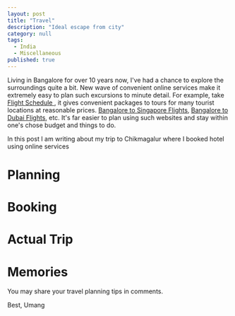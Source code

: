 ```yaml
---
layout: post
title: "Travel"
description: "Ideal escape from city"
category: null
tags: 
  - India
  - Miscellaneous
published: true
---
```


Living in Bangalore for over 10 years now, I've had a chance to explore the surroundings quite a bit. New wave of convenient online services make it extremely easy to plan such excursions to minute detail. For example, take  <a href="http://www.yatra.com/flight-schedule/ " target="_blank"> Flight Schedule </a> , it gives convenient packages to tours for many tourist locations at reasonable prices.  <a href="http://www.yatra.com/international-flights/bangalore-to-singapore-flights" target="_blank">Bangalore to Singapore Flights</a>,  <a href="http://www.yatra.com/international-flights/bangalore-to-dubai-flights" target="_blank">Bangalore to Dubai Flights</a>, etc. It's far easier to plan using such websites and stay within one's chose budget and things to do.

In this post I am writing about my trip to Chikmagalur where I booked hotel using online services

# Planning

# Booking

# Actual Trip

# Memories

You may share your travel planning tips in comments.

Best, Umang
 
 
